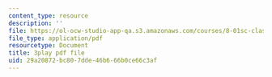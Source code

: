 ```yaml
---
content_type: resource
description: ''
file: https://ol-ocw-studio-app-qa.s3.amazonaws.com/courses/8-01sc-classical-mechanics-fall-2016/29a20872bc807dde46b666b0ce66c3af_30Ww1HsRblM.pdf
file_type: application/pdf
resourcetype: Document
title: 3play pdf file
uid: 29a20872-bc80-7dde-46b6-66b0ce66c3af
---
```

